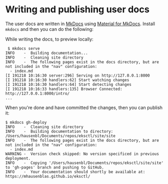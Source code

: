 # Writing and publishing user docs

The user docs are written in [MkDocs](https://www.mkdocs.org/) using [Material for MkDocs](https://squidfunk.github.io/mkdocs-material/). Install `mkdocs` and then you can do the following:

While writing the docs, to preview locally:

```
 $ mkdocs serve
INFO    -  Building documentation...
INFO    -  Cleaning site directory
INFO    -  The following pages exist in the docs directory, but are not included in the "nav" configuration:
  - index.md
[I 191218 10:16:30 server:296] Serving on http://127.0.0.1:8000
[I 191218 10:16:30 handlers:62] Start watching changes
[I 191218 10:16:30 handlers:64] Start detecting changes
[I 191218 10:16:33 handlers:135] Browser Connected: http://127.0.0.1:8000/intro/
...
```

When you're done and have committed the changes, then you can publish it:

```
$ mkdocs gh-deploy
INFO    -  Cleaning site directory
INFO    -  Building documentation to directory: /Users/hausenbl/Documents/repos/eksctl/site/site
INFO    -  The following pages exist in the docs directory, but are not included in the "nav" configuration:
  - index.md
WARNING -  Version check skipped: No version specificed in previous deployment.
INFO    -  Copying '/Users/hausenbl/Documents/repos/eksctl/site/site' to 'gh-pages' branch and pushing to GitHub.
INFO    -  Your documentation should shortly be available at: https://mhausenblas.github.io/eksctl/
```